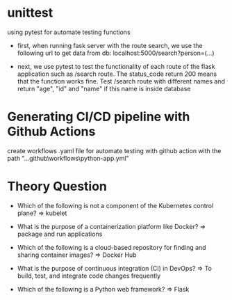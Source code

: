 # unittest
using pytest for automate testing functions

- first, when running fask server with the route search, 
we use the following url to get data from db:
localhost:5000/search?person=(...) 

- next, we use pytest to test the functionality of each route of the flask application such as /search route. 
The status_code return 200 means that the function works fine.
Test /search route with different names and return "age", "id" and "name" if this name is inside database

# Generating CI/CD pipeline with Github Actions
create workflows .yaml file for automate testing with github action with the path "..\.github\workflows\python-app.yml"

# Theory Question
- Which of the following is not a component of the Kubernetes control plane? 
=> kubelet

- What is the purpose of a containerization platform like Docker?
=> package and run applications

- Which of the following is a cloud-based repository for finding and sharing container images?
=> Docker Hub

- What is the purpose of continuous integration (CI) in DevOps?
=> To build, test, and integrate code changes frequently

- Which of the following is a Python web framework?
=> Flask